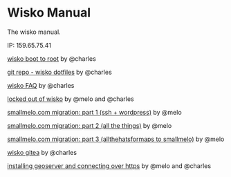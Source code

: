 # Wisko Manual

The wisko manual.

IP: 159.65.75.41

[wisko boot to root](/boot2root.md) by @charles

[git repo - wisko dotfiles](https://git.charlesreid1.com/dotfiles/wisko) by @charles

[wisko FAQ](/faq.md) by @charles

[locked out of wisko](/locked-out.md) by @melo and @charles

[smallmelo.com migration: part 1 (ssh + wordpress)](/smallmelo-migration-1.md) by @melo

[smallmelo.com migration: part 2 (all the things)](/smallmelo-migration-2.md) by @melo

[smallmelo.com migration: part 3 (allthehatsformaps to smallmelo)](/smallmelo-migration-3.md) by @melo

[wisko gitea](/wisko-gitea.md) by @charles

[installing geoserver and connecting over https](/geoserver-https.md) by @melo and @charles

